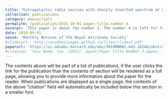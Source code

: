 ```yaml
---
title: "Extragalactic radio sources with sharply inverted spectrum at metre wavelengths"
collection: publications
category: manuscripts
permalink: /publication/2015-10-01-paper-title-number-4
excerpt: 'This paper is about the number 3. The number 4 is left for future work.'
date: 2014-09-01
venue: 'Monthly Notices of the Royal Astronomy Society'
#slidesurl: 'http://academicpages.github.io/files/slides3.pdf'
paperurl: 'https://ui.adsabs.harvard.edu/abs/2014MNRAS.443.2824G/abstract'
#citation: 'Your Name, You. (2015). &quot;Paper Title Number 3.&quot; <i>Journal 1</i>. 1(3).'
---
```


The contents above will be part of a list of publications, if the user clicks the link for the publication than the contents of section will be rendered as a full page, allowing you to provide more information about the paper for the reader. When publications are displayed as a single page, the contents of the above "citation" field will automatically be included below this section in a smaller font.